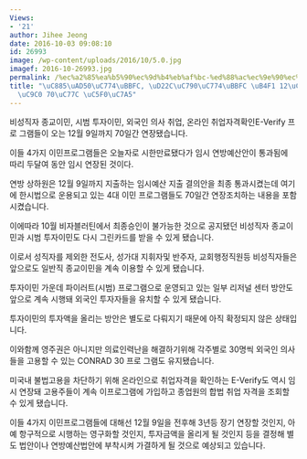 ```yaml
---
Views:
- '21'
author: Jihee Jeong
date: 2016-10-03 09:08:10
id: 26993
image: /wp-content/uploads/2016/10/5.0.jpg
imagef: 2016-10-26993.jpg
permalink: /%ec%a2%85%ea%b5%90%ec%9d%b4%eb%af%bc-%ed%88%ac%ec%9e%90%ec%9d%b4%eb%af%bc-%eb%93%b1-12%ec%9b%94%ec%b4%88%ea%b9%8c%ec%a7%80-70%ec%9d%bc-%ec%97%b0%ec%9e%a5/
title: "\uC885\uAD50\uC774\uBBFC, \uD22C\uC790\uC774\uBBFC \uB4F1 12\uC6D4\uCD08\uAE4C\
  \uC9C0 70\uC77C \uC5F0\uC7A5"
---
```


비성직자 종교이민, 시범 투자이민, 외국인 의사 취업, 온라인 취업자격확인E-Verify 프로 그램들이 오는 12월 9일까지 70일간 연장됐습니다. 

이들 4가지 이민프로그램들은 오늘자로 시한만료됐다가 임시 연방예산안이 통과됨에 따리 두달여 동안 임시 연장된 것이다. 

연방 상하원은 12월 9일까지 지출하는 임시예산 지출 결의안을 최종 통과시켰는데 여기에 한시법으로 운용되고 있는 4대 이민 프로그램들도 70일간 연장조치하는 내용을 포함시켰습니다.

이에따라 10월 비자블러틴에서 최종승인이 불가능한 것으로 공지됐던 비성직자 종교이민과 시범 투자이민도 다시 그린카드를 받을 수 있게 됐습니다.

이로서 성직자를 제외한 전도사, 성가대 지휘자및 반주자, 교회행정직원등 비성직자들은 앞으로도 일반직 종교이민을 계속 이용할 수 있게 됐습니다. 

투자이민 가운데 파이러트(시범) 프로그램으로 운영되고 있는 일부 리저널 센터 방안도 앞으로 계속 시행돼 외국인 투자자들을 유치할 수 있게 됐습니다. 

투자이민의 투자액을 올리는 방안은 별도로 다뤄지기 때문에 아직 확정되지 않은 상태입니다.

이와함께 영주권은 아니지만 의료인력난을 해결하기위해 각주별로 30명씩 외국인 의사들을 고용할 수 있는 CONRAD 30 프로 그램도 유지됐습니다.

미국내 불법고용을 차단하기 위해 온라인으로 취업자격을 확인하는 E-Verify도 역시 임시 연장돼 고용주들이 계속 이프로그램에 가입하고 종업원의 합법 취업 자격을 조회할 수 있게 됐습니다. 

이들 4가지 이민프로그램들에 대해선 12월 9일을 전후해 3년등 장기 연장할 것인지, 아예 항구적으로 시행하는 영구화할 것인지, 투자금액을 올리게 될 것인지 등을 결정해 별도 법안이나 연방예산법안에 부착시켜 가결하게 될 것으로 예상되고 있습니다.